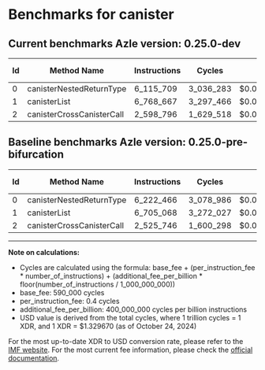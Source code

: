 # Benchmarks for canister

## Current benchmarks Azle version: 0.25.0-dev

| Id  | Method Name               | Instructions | Cycles    | USD           | USD/Million Calls | Change                              |
| --- | ------------------------- | ------------ | --------- | ------------- | ----------------- | ----------------------------------- |
| 0   | canisterNestedReturnType  | 6_115_709    | 3_036_283 | $0.0000040373 | $4.03             | <font color="green">-106_757</font> |
| 1   | canisterList              | 6_768_667    | 3_297_466 | $0.0000043845 | $4.38             | <font color="red">+63_599</font>    |
| 2   | canisterCrossCanisterCall | 2_598_796    | 1_629_518 | $0.0000021667 | $2.16             | <font color="red">+73_050</font>    |

## Baseline benchmarks Azle version: 0.25.0-pre-bifurcation

| Id  | Method Name               | Instructions | Cycles    | USD           | USD/Million Calls |
| --- | ------------------------- | ------------ | --------- | ------------- | ----------------- |
| 0   | canisterNestedReturnType  | 6_222_466    | 3_078_986 | $0.0000040940 | $4.09             |
| 1   | canisterList              | 6_705_068    | 3_272_027 | $0.0000043507 | $4.35             |
| 2   | canisterCrossCanisterCall | 2_525_746    | 1_600_298 | $0.0000021279 | $2.12             |

---

**Note on calculations:**

-   Cycles are calculated using the formula: base_fee + (per_instruction_fee \* number_of_instructions) + (additional_fee_per_billion \* floor(number_of_instructions / 1_000_000_000))
-   base_fee: 590_000 cycles
-   per_instruction_fee: 0.4 cycles
-   additional_fee_per_billion: 400_000_000 cycles per billion instructions
-   USD value is derived from the total cycles, where 1 trillion cycles = 1 XDR, and 1 XDR = $1.329670 (as of October 24, 2024)

For the most up-to-date XDR to USD conversion rate, please refer to the [IMF website](https://www.imf.org/external/np/fin/data/rms_sdrv.aspx).
For the most current fee information, please check the [official documentation](https://internetcomputer.org/docs/current/developer-docs/gas-cost#execution).
